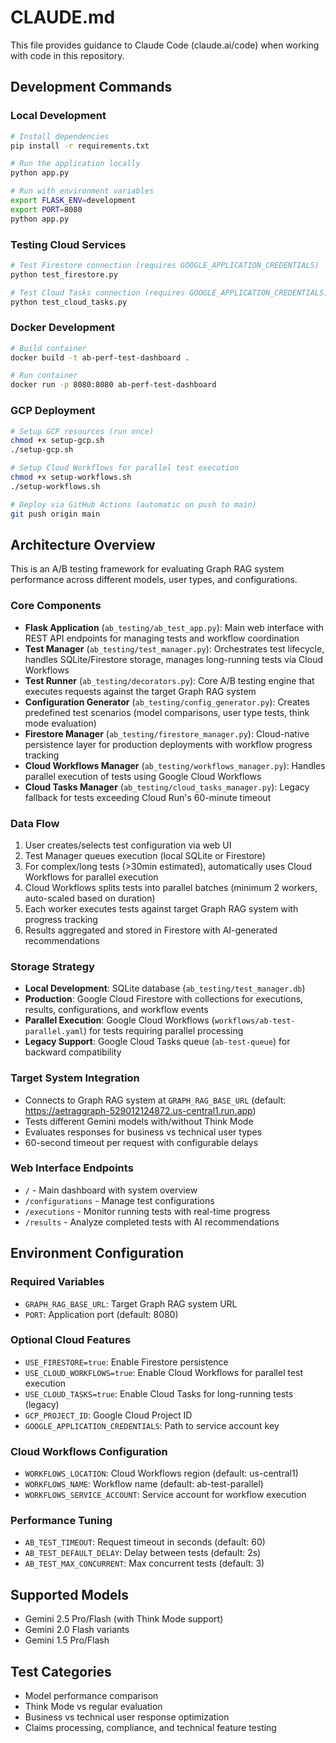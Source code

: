 # CLAUDE.md

This file provides guidance to Claude Code (claude.ai/code) when working with code in this repository.

## Development Commands

### Local Development
```bash
# Install dependencies
pip install -r requirements.txt

# Run the application locally
python app.py

# Run with environment variables
export FLASK_ENV=development
export PORT=8080
python app.py
```

### Testing Cloud Services
```bash
# Test Firestore connection (requires GOOGLE_APPLICATION_CREDENTIALS)
python test_firestore.py

# Test Cloud Tasks connection (requires GOOGLE_APPLICATION_CREDENTIALS)
python test_cloud_tasks.py
```

### Docker Development
```bash
# Build container
docker build -t ab-perf-test-dashboard .

# Run container
docker run -p 8080:8080 ab-perf-test-dashboard
```

### GCP Deployment
```bash
# Setup GCP resources (run once)
chmod +x setup-gcp.sh
./setup-gcp.sh

# Setup Cloud Workflows for parallel test execution
chmod +x setup-workflows.sh
./setup-workflows.sh

# Deploy via GitHub Actions (automatic on push to main)
git push origin main
```

## Architecture Overview

This is an A/B testing framework for evaluating Graph RAG system performance across different models, user types, and configurations.

### Core Components

- **Flask Application** (`ab_testing/ab_test_app.py`): Main web interface with REST API endpoints for managing tests and workflow coordination
- **Test Manager** (`ab_testing/test_manager.py`): Orchestrates test lifecycle, handles SQLite/Firestore storage, manages long-running tests via Cloud Workflows
- **Test Runner** (`ab_testing/decorators.py`): Core A/B testing engine that executes requests against the target Graph RAG system
- **Configuration Generator** (`ab_testing/config_generator.py`): Creates predefined test scenarios (model comparisons, user type tests, think mode evaluation)
- **Firestore Manager** (`ab_testing/firestore_manager.py`): Cloud-native persistence layer for production deployments with workflow progress tracking
- **Cloud Workflows Manager** (`ab_testing/workflows_manager.py`): Handles parallel execution of tests using Google Cloud Workflows
- **Cloud Tasks Manager** (`ab_testing/cloud_tasks_manager.py`): Legacy fallback for tests exceeding Cloud Run's 60-minute timeout

### Data Flow
1. User creates/selects test configuration via web UI
2. Test Manager queues execution (local SQLite or Firestore)
3. For complex/long tests (>30min estimated), automatically uses Cloud Workflows for parallel execution
4. Cloud Workflows splits tests into parallel batches (minimum 2 workers, auto-scaled based on duration)
5. Each worker executes tests against target Graph RAG system with progress tracking
6. Results aggregated and stored in Firestore with AI-generated recommendations

### Storage Strategy
- **Local Development**: SQLite database (`ab_testing/test_manager.db`)
- **Production**: Google Cloud Firestore with collections for executions, results, configurations, and workflow events
- **Parallel Execution**: Google Cloud Workflows (`workflows/ab-test-parallel.yaml`) for tests requiring parallel processing
- **Legacy Support**: Google Cloud Tasks queue (`ab-test-queue`) for backward compatibility

### Target System Integration
- Connects to Graph RAG system at `GRAPH_RAG_BASE_URL` (default: https://aetraggraph-529012124872.us-central1.run.app)
- Tests different Gemini models with/without Think Mode
- Evaluates responses for business vs technical user types
- 60-second timeout per request with configurable delays

### Web Interface Endpoints
- `/` - Main dashboard with system overview
- `/configurations` - Manage test configurations
- `/executions` - Monitor running tests with real-time progress
- `/results` - Analyze completed tests with AI recommendations

## Environment Configuration

### Required Variables
- `GRAPH_RAG_BASE_URL`: Target Graph RAG system URL
- `PORT`: Application port (default: 8080)

### Optional Cloud Features
- `USE_FIRESTORE=true`: Enable Firestore persistence
- `USE_CLOUD_WORKFLOWS=true`: Enable Cloud Workflows for parallel test execution
- `USE_CLOUD_TASKS=true`: Enable Cloud Tasks for long-running tests (legacy)
- `GCP_PROJECT_ID`: Google Cloud Project ID
- `GOOGLE_APPLICATION_CREDENTIALS`: Path to service account key

### Cloud Workflows Configuration
- `WORKFLOWS_LOCATION`: Cloud Workflows region (default: us-central1)
- `WORKFLOWS_NAME`: Workflow name (default: ab-test-parallel)
- `WORKFLOWS_SERVICE_ACCOUNT`: Service account for workflow execution

### Performance Tuning
- `AB_TEST_TIMEOUT`: Request timeout in seconds (default: 60)
- `AB_TEST_DEFAULT_DELAY`: Delay between tests (default: 2s)
- `AB_TEST_MAX_CONCURRENT`: Max concurrent tests (default: 3)

## Supported Models
- Gemini 2.5 Pro/Flash (with Think Mode support)
- Gemini 2.0 Flash variants
- Gemini 1.5 Pro/Flash

## Test Categories
- Model performance comparison
- Think Mode vs regular evaluation
- Business vs technical user response optimization
- Claims processing, compliance, and technical feature testing